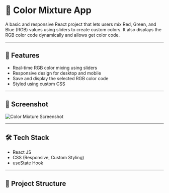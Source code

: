 # 🎨 Color Mixture App

A basic and responsive React project that lets users mix Red, Green, and Blue (RGB) values using sliders to create custom colors. It also displays the RGB color code dynamically and allows get color code.

---

## 🚀 Features

- Real-time RGB color mixing using sliders
- Responsive design for desktop and mobile
- Save and display the selected RGB color code
- Styled using custom CSS


---

## 📸 Screenshot

![Color Mixture Screenshot](https://via.placeholder.com/800x400.png?text=Color+Mixture+App)

---

## 🛠️ Tech Stack

- React JS
- CSS (Responsive, Custom Styling)
- useState Hook

---

## 📁 Project Structure


